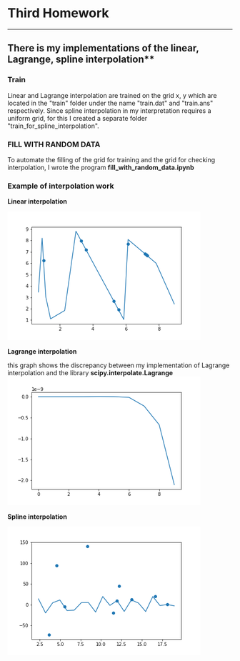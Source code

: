 # Third Homework
----------------
## There is my implementations of the linear, Lagrange, spline interpolation**

### Train

Linear and Lagrange interpolation are trained on the grid x, y which are located in the "train" folder under the name "train.dat" and "train.ans" respectively. Since spline interpolation in my interpretation requires a uniform grid, for this I created a separate folder "train_for_spline_interpolation".

### FILL WITH RANDOM DATA

To automate the filling of the grid for training and the grid for checking interpolation, I wrote the program __fill_with_random_data.ipynb__

### Example of interpolation work
**Linear interpolation**

![alt text](graphics/linear_interpolation.png)

**Lagrange interpolation**

this graph shows the discrepancy between my implementation of Lagrange interpolation and the library __scipy.interpolate.Lagrange__
![alt text](graphics/lagrange_interpolation.png)

**Spline interpolation**

![alt text](graphics/spline_interpolation.png)
